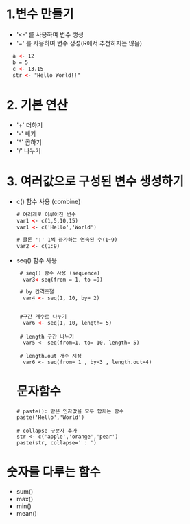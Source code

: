 # 1.변수 만들기

 * '<-' 를 사용하여 변수 생성
 * '=' 를 사용하여 변수 생성(R에서 추천하지는 않음)

~~~html
  a <- 12
  b = 5
  c <- 13.15 
  str <- "Hello World!!"
~~~

# 2. 기본 연산

 * '+' 더하기
 * '-' 빼기
 * '*' 곱하기
 * '/' 나누기


# 3. 여러값으로 구성된 변수 생성하기
 
 * c() 함수 사용 (combine)
    ~~~html
    # 여러개로 이루어진 변수
    var1 <- c(1,5,10,15)
    var1 <- c('Hello','World')
    ~~~
    ~~~html
    # 콜론 ':' 1씩 증가하는 연속된 수(1~9)
    var2 <- c(1:9)
   
    ~~~
 * seq() 함수 사용
    ~~~html
     # seq() 함수 사용 (sequence)
      var3<-seq(from = 1, to =9)
    ~~~
    ~~~html
     # by 간격조절
      var4 <- seq(1, 10, by= 2) 
    ~~~
    ~~~html

     #구간 개수로 나누기
      var6 <- seq(1, 10, length= 5)
    ~~~
    ~~~
     # length 구간 나누기 
      var5 <- seq(from=1, to= 10, length= 5)
    ~~~
    ~~~
     # length.out 개수 지정
      var6 <- seq(from= 1 , by=3 , length.out=4)
    ~~~
    
    # 문자함수
    ~~~
    # paste(): 받은 인자값을 모두 합치는 함수
    paste('Hello','World')
    ~~~
    ~~~
    # collapse 구분자 추가
    str <- c('apple','orange','pear')
    paste(str, collapse=' : ')
    ~~~
    
 # 숫자를 다루는 함수
 
  * sum()
  * max()
  * min()
  * mean()
    
    
    

